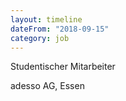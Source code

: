 ```yaml
---
layout: timeline
dateFrom: "2018-09-15"
category: job
---
```

Studentischer Mitarbeiter

adesso AG, Essen